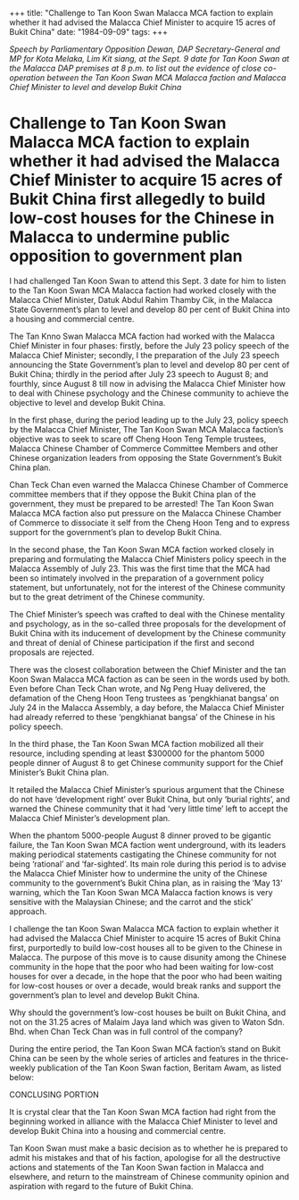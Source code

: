 +++ 
title: "Challenge to Tan Koon Swan Malacca MCA faction to explain whether it had advised the Malacca Chief Minister to acquire 15 acres of Bukit China"
date: "1984-09-09"
tags:
+++

_Speech by Parliamentary Opposition Dewan, DAP Secretary-General and MP for Kota Melaka, Lim Kit siang, at the Sept. 9 date for Tan Koon Swan at the Malacca DAP premises at 8 p.m. to list out the evidence of close co-operation between the Tan Koon Swan MCA Malacca faction and Malacca Chief Minister to level and develop Bukit China_

# Challenge to Tan Koon Swan Malacca MCA faction to explain whether it had advised the Malacca Chief Minister to acquire 15 acres of Bukit China first allegedly to build low-cost houses for the Chinese in Malacca to undermine public opposition to government plan

I had challenged Tan Koon Swan to attend this Sept. 3 date for him to listen to the Tan Koon Swan MCA Malacca faction had worked closely with the Malacca Chief Minister, Datuk Abdul Rahim Thamby Cik, in the Malacca State Government’s plan to level and develop 80 per cent of Bukit China into a housing and commercial centre.</u>

The Tan Knno Swan Malacca MCA faction had worked with the Malacca Chief Minister in four phases: firstly, before the July 23 policy speech of the Malacca Chief Minister; secondly, I the preparation of the July 23 speech announcing the State Government’s plan to level and develop 80 per cent of Bukit China; thirdly in the period after July 23 speech to August 8; and fourthly, since August 8 till now in advising the Malacca Chief Minister how to deal with Chinese psychology and the Chinese community to achieve the objective to level and develop Bukit China.

In the first phase, during the period leading up to the July 23, policy speech by the Malacca Chief Minister, The Tan Koon Swan MCA Malacca faction’s objective was to seek to scare off Cheng Hoon Teng Temple trustees, Malacca Chinese Chamber of Commerce Committee Members and other Chinese organization leaders from opposing the State Government’s Bukit China plan.

Chan Teck Chan even warned the Malacca Chinese Chamber of Commerce committee members that if they oppose the Bukit China plan of the government, they must be prepared to be arrested! The Tan Koon Swan Malacca MCA faction also put pressure on the Malacca Chinese Chamber of Commerce to dissociate it self from the Cheng Hoon Teng and to express support for the government’s plan to develop Bukit China.

In the second phase, the Tan Koon Swan MCA faction worked closely in preparing and formulating the Malacca Chief Ministers policy speech in the Malacca Assembly of July 23. This was the first time that the MCA had been so intimately involved in the preparation of a government policy statement, but unfortunately, not for the interest of the Chinese community but to the great detriment of the Chinese community.

The Chief Minister’s speech was crafted to deal with the Chinese mentality and psychology, as in the so-called three proposals for the development of Bukit China with its inducement of development by the Chinese community and threat of denial of Chinese participation if the first and second proposals are rejected.

There was the closest collaboration between the Chief Minister and the tan Koon Swan Malacca MCA faction as can be seen in the words used by both. Even before Chan Teck Chan wrote, and Ng Peng Huay delivered, the defamation of the Cheng Hoon Teng trustees as ‘pengkhianat bangsa’ on July 24 in the Malacca Assembly, a day before, the Malacca Chief Minister had already referred to these ‘pengkhianat bangsa’ of the Chinese in his policy speech.

In the third phase, the Tan Koon Swan MCA faction mobilized all their resource, including spending at least $300000 for the phantom 5000 people dinner of August 8 to get Chinese community support for the Chief Minister’s Bukit China plan.

It retailed the Malacca Chief Minister’s spurious argument that the Chinese do not have ‘development right’ over Bukit China, but only ‘burial rights’, and warned the Chinese community that it had ‘very little time’ left to accept the Malacca Chief Minister’s development plan. 

When the phantom 5000-people August 8 dinner proved to be gigantic failure, the Tan Koon Swan MCA faction went underground, with its leaders making periodical statements castigating the Chinese community for not being ‘rational’ and ‘far-sighted’. Its main role during this period is to advise the Malacca Chief Minister how to undermine the unity of the Chinese community to the government’s Bukit China plan, as in raising the ‘May 13’ warning, which the Tan Koon Swan MCA Malacca faction knows is very sensitive with the Malaysian Chinese; and the carrot and the stick’ approach.

I challenge the tan Koon Swan Malacca MCA faction to explain whether it had advised the Malacca Chief Minister to acquire 15 acres of Bukit China first, purportedly to build low-cost houses all to be given to the Chinese in Malacca. The purpose of this move is to cause disunity among the Chinese community in the hope that the poor who had been waiting for low-cost houses for over a decade, in the hope that the poor who had been waiting for low-cost houses or over a decade, would break ranks and support the government’s plan to level and develop Bukit China.

Why should the government’s low-cost houses be built on Bukit China, and not on the 31.25 acres of Malaim Jaya land which was given to Waton Sdn. Bhd. when Chan Teck Chan was in full control of the company?

During the entire period, the Tan Koon Swan MCA faction’s stand on Bukit China can be seen by the whole series of articles and features in the thrice-weekly publication of the Tan Koon Swan faction, Beritam Awam, as listed below:

CONCLUSING PORTION

It is crystal clear that the Tan Koon Swan MCA faction had right from the beginning worked in alliance with the Malacca Chief Minister to level and develop Bukit China into a housing and commercial centre.

Tan Koon Swan must make a basic decision as to whether he is prepared to admit his mistakes and that of his faction, apologise for all the destructive actions and statements of the Tan Koon Swan faction in Malacca and elsewhere, and return to the mainstream of Chinese community opinion and aspiration with regard to the future of Bukit China.
 
